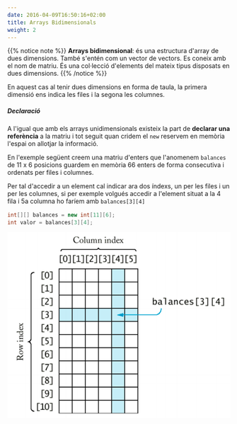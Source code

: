```yaml
---
date: 2016-04-09T16:50:16+02:00
title: Arrays Bidimensionals
weight: 2
---
```


{{% notice note %}}
**Arrays bidimensional**: és una estructura d'array de dues dimensions. També s'entén com un vector de vectors. Es coneix amb el nom de matriu. És una col·lecció d'elements del mateix tipus disposats en dues dimensions.
{{% /notice %}}

En aquest cas al tenir dues dimensions en forma de taula, la primera dimensió ens indica les files i la segona les columnes. 

##### Declaració

A l'igual que amb els arrays unidimensionals existeix la part de **declarar una referència** a la matriu i tot seguit quan cridem el ``new`` reservem en memòria l'espai on allotjar la informació. 

En l'exemple següent creem una matriu d'enters que l'anomenem ``balances`` de 11 x 6 posicions guardem en memòria 66 enters de forma consecutiva i ordenats per files i columnes. 

Per tal d'accedir a un element cal indicar ara dos índexs, un per les files i un per les columnes, si per exemple volgués accedir a l'element situat a la 4 fila i 5a columna ho faríem amb ``balances[3][4]``

```java
int[][] balances = new int[11][6];
int valor = balances[3][4];
```

![matriu](../images/matriu.png?width=500px)